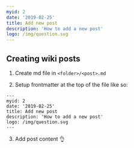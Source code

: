 ```yaml
---
myid: 2
date: '2019-02-25'
title: Add new post
description: 'How to add a new post'
logo: /img/question.svg
---
```


## Creating wiki posts

1. Create md file in `<folder>/<post>.md`

2. Setup frontmatter at the top of the file like so:

```
---
myid: 2
date: '2019-02-25'
title: Add new post
description: 'How to add a new post'
logo: /img/question.svg
---
```

3. Add post content 👌